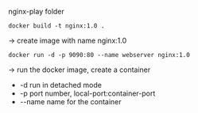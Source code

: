nginx-play folder

```
docker build -t nginx:1.0 .
```

-> create image with name nginx:1.0

```
docker run -d -p 9090:80 --name webserver nginx:1.0
```

-> run the docker image, create a container

- -d run in detached mode
- -p port number, local-port:container-port
- --name name for the container